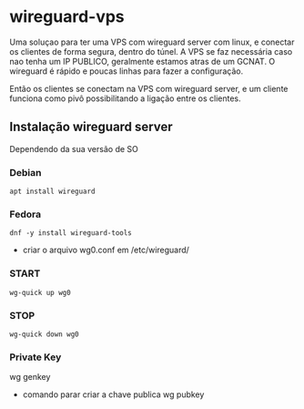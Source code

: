 # wireguard-vps
Uma soluçao para ter uma VPS com wireguard server com linux, e conectar os clientes de forma segura, dentro do túnel.
A VPS se faz necessária caso nao tenha um IP PUBLICO, geralmente estamos atras de um GCNAT.
O wireguard é rápido e poucas linhas para fazer a configuração.


Então os clientes se conectam na VPS com wireguard server, e um cliente funciona como pivô possibilitando a ligação entre os clientes.

## Instalação wireguard server
Dependendo da sua versão de SO
### Debian
``` 
apt install wireguard
```

### Fedora 
```
dnf -y install wireguard-tools
```

* criar o arquivo wg0.conf em /etc/wireguard/

### START
```
wg-quick up wg0
```

### STOP
```
wg-quick down wg0
```
### Private Key 
wg genkey
* comando parar criar a chave publica wg pubkey




